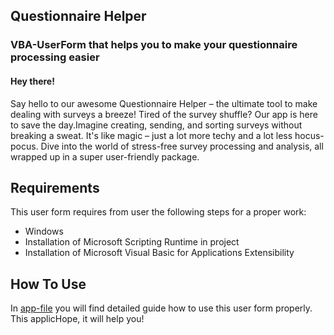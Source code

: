 ## Questionnaire Helper
### VBA-UserForm that helps you to make your questionnaire processing easier 

#### Hey there! 

Say hello to our awesome Questionnaire Helper – the ultimate tool to make dealing with surveys a breeze! Tired of the survey shuffle? Our app is here to save the day.Imagine creating, sending, and sorting surveys without breaking a sweat. It's like magic – just a lot more techy and a lot less hocus-pocus. Dive into the world of stress-free survey processing and analysis, all wrapped up in a super user-friendly package. 

## Requirements

This user form requires from user the following steps for a proper work:

- Windows
- Installation of Microsoft Scripting Runtime in project
- Installation of Microsoft Visual Basic for Applications Extensibility



## How To Use

In [app-file]()  you will find detailed guide how to use this user form properly. This applicHope, it will help you!








